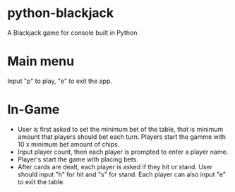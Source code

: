 # python-blackjack
A Blackjack game for console built in Python

# Main menu
Input "p" to play, "e" to exit the app.

# In-Game
- User is first asked to set the minimum bet of the table, that is minimum amount that players should bet each turn. Players start the gamme with 10 x minimum bet amount of chips.
- Input player count, then each player is prompted to enter a player name.
- Player's start the game with placing bets.
- After cards are dealt, each player is asked if they hit or stand. User should input "h" for hit and "s" for stand. Each player can also input "e" to exit the table.

